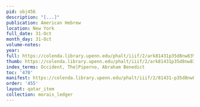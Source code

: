 ```yaml
---
pid: obj456
description: "[...]"
publication: American Hebrew
location: New York
full_date: 31-Oct
month_day: 31-Oct
volume-notes:
year:
full: https://colenda.library.upenn.edu/phalt/iiif/2/ark81431p35d8nw83%2FSHA256E-s7389360--fd708f51d5c6f85c2ae0a98037e54a95782a8f625a5c10f5297b4b4aa6cbbb5d.jpeg/full/3500,/0/default.jpg
thumb: https://colenda.library.upenn.edu/phalt/iiif/2/ark81431p35d8nw83%2FSHA256E-s7389360--fd708f51d5c6f85c2ae0a98037e54a95782a8f625a5c10f5297b4b4aa6cbbb5d.jpeg/full/!200,200/0/default.jpg
index_terms: Occident, The|Piperno, Abraham Benedict
toc: '470'
manifest: https://colenda.library.upenn.edu/phalt/iiif/2/81431-p35d8nw83/manifest
order: '455'
layout: qatar_item
collection: morais_ledger
---
```

